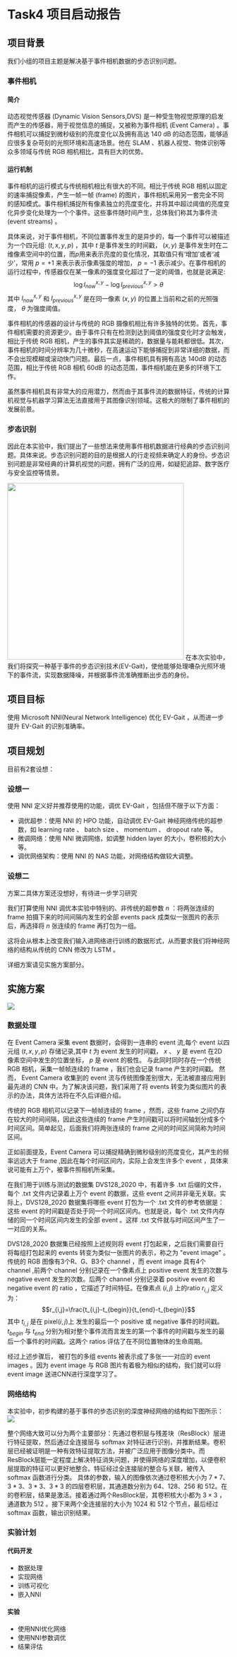 # Task4 项目启动报告

## 项目背景
我们小组的项目主题是解决基于事件相机数据的步态识别问题。
### 事件相机
#### 简介

动态视觉传感器 (Dynamic Vision Sensors,DVS) 是一种受生物视觉原理的启发而产生的传感器，用于视觉信息的捕捉，又被称为事件相机 (Event Camera) 。事件相机可以捕捉到微秒级别的亮度变化以及拥有高达 140 dB 的动态范围，能够适应很多复杂苛刻的光照环境和高速场景。他在 SLAM 、机器人视觉、物体识别等众多领域与传统 RGB 相机相比，具有巨大的优势。
#### 运行机制
事件相机的运行模式与传统相机相比有很大的不同。相比于传统 RGB 相机以固定的速率捕捉像素，产生一帧一帧 (frame) 的图片，事件相机采用另一套完全不同的感知模式。事件相机捕捉所有像素独立的亮度变化，并将其中超过阈值的亮度变化异步变化处理为一个个事件。这些事件随时间产生，总体我们称其为事件流 (event streams) 。

具体来说，对于事件相机，不同位置事件发生的是异步的，每一个事件可以被描述为一个四元组: $(t,x,y,p)$ ，其中 $t$ 是事件发生的时间戳， $(x,y)$ 是事件发生时在二维像素空间中的位置，而$p$用来表示亮度的变化情况，其取值只有‘增加’或者‘减少’，常用 $p=+1$ 来表示表示像素强度的增加， $p=-1$ 表示减少。在事件相机的运行过程中，传感器仅在某一像素的强度变化超过了一定的阈值，也就是说满足:
$$\log I_{now}^{x,y}-\log I_{previous}^{x,y} > \theta$$
其中 $I_{now}^{x,y}$ 和 $I_{previous}^{x,y}$ 是在同一像素 $(x,y)$ 的位置上当前和之前的光照强度， $\theta$ 为强度阈值。

事件相机的传感器的设计与传统的 RGB 摄像机相比有许多独特的优势。首先，事件相机需要的资源更少。由于事件只有在检测到达到阈值的强度变化时才会触发，相比于传统 RGB 相机，产生的事件其实是稀疏的，数据量与能耗都很低。其次，事件相机的时间分辨率为几十微秒，在高速运动下能够捕捉到非常详细的数据，而不会出现模糊或滚动快门问题。最后一点，事件相机具有拥有高达 140dB 的动态范围，相比于传统 RGB 相机 60dB 的动态范围，事件相机能在更多的环境下工作。

虽然事件相机具有非常大的应用潜力，然而由于其事件流的数据特征，传统的计算机视觉与机器学习算法无法直接用于其图像识别领域。这极大的限制了事件相机的发展前景。

### 步态识别

因此在本实验中，我们提出了一些想法来使用事件相机数据进行经典的步态识别问题。具体来说。步态识别问题的目的是根据人的行走视频来确定人的身份。步态识别问题是非常经典的计算机视觉的问题，拥有广泛的应用，如疑犯追踪、数字医疗与安全监控等情景。

<img src="https://pic.downk.cc/item/5fddc8413ffa7d37b384360a.jpg" width="400">
在本次实验中，我们将探究一种基于事件的步态识别技术(EV-Gait)，使他能够处理嘈杂光照环境下的事件流，实现数据降噪，并根据事件流准确推断出步态的身份。


## 项目目标
使用 Microsoft NNI(Neural Network Intelligence) 优化 EV-Gait ，从而进一步提升 EV-Gait 的识别准确率。

## 项目规划
目前有2套设想：
### 设想一
使用 NNI 定义好并推荐使用的功能，调优 EV-Gait ，包括但不限于以下方面：
- 调优超参：使用 NNI 的 HPO 功能，自动调优 EV-Gait 神经网络传统的超参数，如 learning rate 、 batch size 、 momentum 、 dropout rate 等。
- 微调网络：使用 NNI 微调网络，如调整 hidden layer 的大小，卷积核的大小等。
- 调优网络架构：使用 NNI 的 NAS 功能，对网络结构做较大调整。
### 设想二

方案二具体方案还没想好，有待进一步学习研究

我们打算使用 NNI 调优本实验中特别的、非传统的超参数 $n$ ：将两张连续的 frame 拍摄下来的时间间隔内发生的全部 events pack 成类似一张图片的表示后，再选择将 $n$ 张连续的 frame 再打包为一组。

这将会从根本上改变我们输入进网络进行训练的数据形式，从而要求我们将神经网络的结构从传统的 CNN 修改为 LSTM 。

详细方案请见实施方案部分。

## 实施方案
<img src="https://pic.downk.cc/item/5fddcdfb3ffa7d37b388c09e.jpg">

### 数据处理
在 Event Camera 采集 event 数据时，会得到一连串的 event 流,每个 event 以四元组 $(t,x,y,p)$ 存储记录,其中 $t$ 为 event 发生的时间戳， $x$ 、 $y$ 是 event 在2D 像素空间中发生的位置坐标， $p$ 是 event 的极性。
与此同时同时存在一个传统 RGB 相机，采集一帧帧连续的 frame ，我们也会记录 frame 产生的时间戳。
然而， Event Camera 收集到的 event 流与传统图像差别很大，无法被直接应用到最先进的 CNN 中。为了解决该问题，我们采用了将 events 转变为类似图片的表示的办法，具体方法将在不久后详细介绍。

传统的 RGB 相机可以记录下一帧帧连续的 frame ，然而，这些 frame 之间仍存在较大的时间间隔，因此这些连续的 frame 产生时间戳可以将时间轴划分成多个时间区间。简单起见，后面我们将两张连续的 frame 之间的时间区间简称为时间区间。

正如前面提及，Event Camera 可以捕捉精确到微秒级别的亮度变化，其产生的频率远远大于 frame ,因此在每个时间区间内，实际上会发生许多个 event ，具体来说可能有上万个，被事件照相机所采集。

在我们用于训练与测试的数据集 DVS128_2020 中，有着许多 .txt 后缀的文件，每个 .txt 文件内记录着上万个 event 的数据，这些 event 之间并非毫无关联。实际上，DVS128_2020 数据集将哪些 event 打包为一个 .txt 文件的参考依据是：这些 event 的时间戳是否处于同一个时间区间内。也就是说，每个 .txt 文件内存储的同一个时间区间内发生的全部 event 。这样 .txt 文件就与时间区间产生了一一对应的关系。

DVS128_2020 数据集已经按照上述规则将 event 打包起来，之后我们需要自行将每组打包起来的 events 转变为类似一张图片的表示，称之为 "event image" 。传统的 RGB 图像有3个R、G、B3个 channel ，而 event image 具有4个 channel ,前两个 channel 分别记录在一个像素点上 positive event 发生的次数与 negative event 发生的次数。后两个 channel 分别记录着 positive event 和 negative event 的 ratio ，它描述了时间特征。在像素点 $(i,j)$ 上的ratio $r_{i,j}$ 定义为：
$$r_{i,j}=\frac{t_{i,j}-t_{begin}}{t_{end}-t_{begin}}$$
其中 $t_{i,j}$ 是在 pixel$(i,j)$上 发生的最后一个 positive 或 negative 事件的时间戳。 $t_{begin}$ 与 $t_{end}$ 分别为相对整个事件流而言发生的第一个事件的时间戳与发生的最后一个事件的时间戳。这两个 ratios 评估了在不同位置物体的生命周期。

经过上述步骤后， 被打包的多组 events 被表示成了多张一一对应的 event images 。因为 event image 与 RGB 图片有着极为相似的结构，我们就可以将 event image 送进CNN进行深度学习了。
### 网络结构

本实验中，初步构建的基于事件的步态识别的深度神经网络的结构如下图所示：
<img src="https://pic.downk.cc/item/5fddcda73ffa7d37b3888504.png">

整个网络大致可以分为两个主要部分：先通过卷积层与残差块（ResBlock）层进行特征提取，然后通过全连接层与 softmax 对特征进行识别，并推断结果。卷积层已经被证明是一种有效特征提取方法，并被广泛应用于图像分类中。而ResBlock层能一定程度上解决特征消失问题，并使得网络的深度增加，以便卷积层提取的特征可以更好地整合。特征经过全连接层的整合与关联，被传入 softmax 函数进行分类。
具体的参数，输入的图像依次通过卷积核大小为 $7*7$、$3*3$、$3*3$、$3*3$ 的四层卷积层，其通道数分别为 $64$、$128$、$256$ 和 $512$。在 的卷积层，结果是激活。接着通过两个ResBlock层，其卷积核大小都为 $3×3$ ，通道数为 $512$ 。接下来两个全连接层的大小为 $1024$ 和 $512$ 个节点，最后经过 softmax 函数，输出识别结果。

### 实验计划

#### 代码开发
- 数据处理
- 实现网络
- 训练可视化
- 嵌入NNI 

#### 实验
- 使用NNI优化网络
- 使用NNI参数调优
- 结果评估



